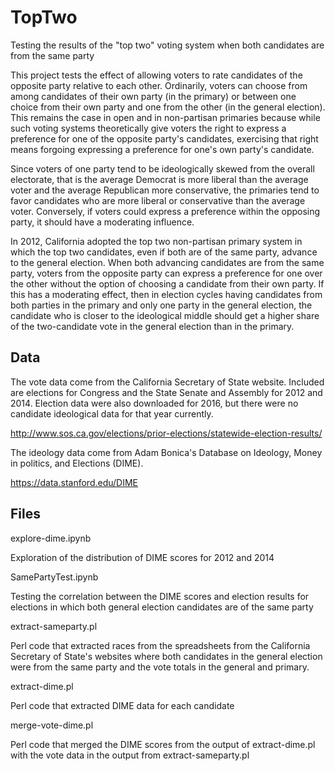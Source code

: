 # TopTwo
Testing the results of the "top two" voting system when both candidates are from the same party

This project tests the effect of allowing voters to rate candidates of the opposite party relative to each other. Ordinarily, voters can choose from among candidates of their own party (in the primary) or between one choice from their own party and one from the other (in the general election). This remains the case in open and in non-partisan primaries because while such voting systems theoretically give voters the right to express a preference for one of the opposite party's candidates, exercising that right means forgoing expressing a preference for one's own party's candidate.

Since voters of one party tend to be ideologically skewed from the overall electorate, that is the average Democrat is more liberal than the average voter and the average Republican more conservative, the primaries tend to favor candidates who are more liberal or conservative than the average voter. Conversely, if voters could express a preference within the opposing party, it should have a moderating influence.

In 2012, California adopted the top two non-partisan primary system in which the top two candidates, even if both are of the same party, advance to the general election. When both advancing candidates are from the same party, voters from the opposite party can express a preference for one over the other without the option of choosing a candidate from their own party. If this has a moderating effect, then in election cycles having candidates from both parties in the primary and only one party in the general election, the candidate who is closer to the ideological middle should get a higher share of the two-candidate vote in the general election than in the primary.

## Data
The vote data come from the California Secretary of State website. Included are elections for Congress and the State Senate and Assembly for 2012 and 2014. Election data were also downloaded for 2016, but there were no candidate ideological data for that year currently.

http://www.sos.ca.gov/elections/prior-elections/statewide-election-results/

The ideology data come from Adam Bonica's Database on Ideology, Money in politics, and Elections (DIME).

https://data.stanford.edu/DIME

## Files
explore-dime.ipynb 

Exploration of the distribution of DIME scores for 2012 and 2014


SamePartyTest.ipynb

Testing the correlation between the DIME scores and election results for elections in which both general election candidates are of the same party


extract-sameparty.pl

Perl code that extracted races from the spreadsheets from the California Secretary of State's websites where both candidates in the general election were from the same party and the vote totals in the general and primary.


extract-dime.pl

Perl code that extracted DIME data for each candidate


merge-vote-dime.pl

Perl code that merged the DIME scores from the output of extract-dime.pl with the vote data in the output from extract-sameparty.pl
